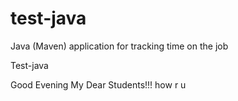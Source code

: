 # test-java
Java (Maven) application for tracking time on the job

Test-java

Good Evening My Dear Students!!! how r u
